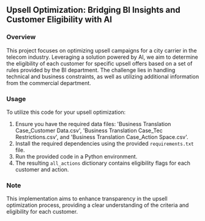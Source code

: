 ## Upsell Optimization: Bridging BI Insights and Customer Eligibility with AI

### Overview

This project focuses on optimizing upsell campaigns for a city carrier in the telecom industry. Leveraging a solution powered by AI, we aim to determine the eligibility of each customer for specific upsell offers based on a set of rules provided by the BI department. The challenge lies in handling technical and business constraints, as well as utilizing additional information from the commercial department.

### Usage

To utilize this code for your upsell optimization:

1. Ensure you have the required data files: 'Business Translation Case_Customer Data.csv', 'Business Translation Case_Tec Restrictions.csv', and 'Business Translation Case_Action Space.csv'.
2. Install the required dependencies using the provided `requirements.txt` file.
3. Run the provided code in a Python environment.
4. The resulting `all_actions` dictionary contains eligibility flags for each customer and action.

### Note

This implementation aims to enhance transparency in the upsell optimization process, providing a clear understanding of the criteria and eligibility for each customer.
